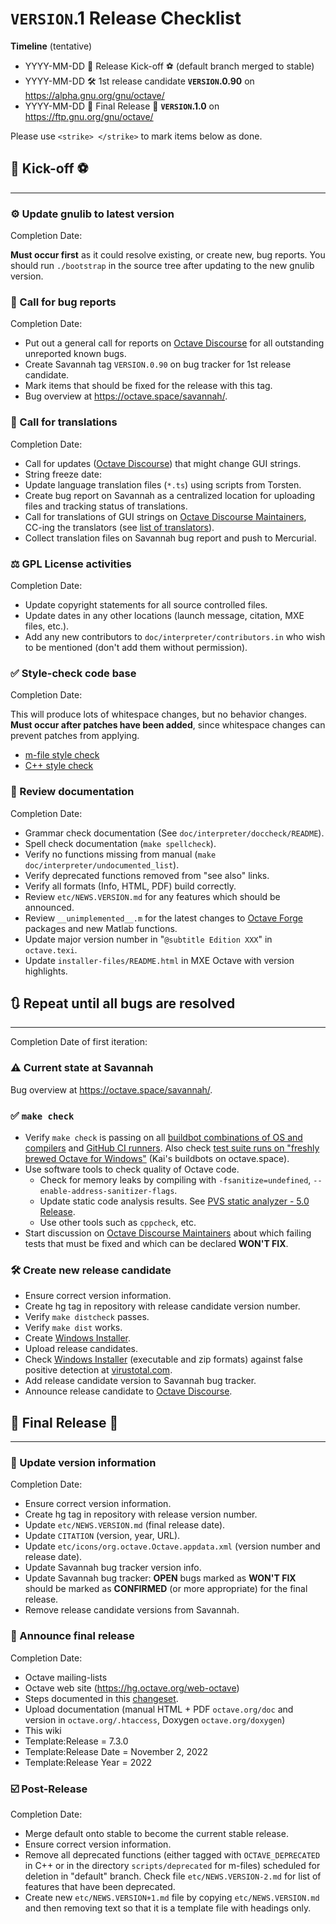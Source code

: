 # `VERSION`.1 Release Checklist #

**Timeline** (tentative)

* YYYY-MM-DD 🚀 Release Kick-off ⚽ (default branch merged to stable)
* YYYY-MM-DD 🛠️ 1st release candidate **`VERSION`.0.90** on <https://alpha.gnu.org/gnu/octave/>
* YYYY-MM-DD 🏁 Final Release 🎉 **`VERSION`.1.0** on <https://ftp.gnu.org/gnu/octave/>

Please use `<strike> </strike>` to mark items below as done.

## 🚀 Kick-off ⚽ ##

------------------------------------------------------------

### ⚙️ Update gnulib to latest version ###

Completion Date:

**Must occur first** as it could resolve existing, or create new, bug reports.  You should run `./bootstrap` in the source tree after updating to the new gnulib version.

### 📢 Call for bug reports ###

Completion Date:

* Put out a general call for reports on [Octave Discourse](https://octave.discourse.group/) for all outstanding unreported known bugs.
* Create Savannah tag `VERSION.0.90` on bug tracker for 1st release candidate.
* Mark items that should be fixed for the release with this tag.
* Bug overview at <https://octave.space/savannah/>.

### 📢 Call for translations ###

Completion Date:

* Call for updates ([Octave Discourse](https://octave.discourse.group/)) that might change GUI strings.
* String freeze date:
* Update language translation files (`*.ts`) using scripts from Torsten.
* Create bug report on Savannah as a centralized location for uploading files and tracking status of translations.
* Call for translations of GUI strings on [Octave Discourse Maintainers](https://octave.discourse.group/c/maintainers/7), CC-ing the translators (see [list of translators](https://hg.savannah.gnu.org/hgweb/octave/file/tip/libgui/languages/translators)).
* Collect translation files on Savannah bug report and push to Mercurial.

### ⚖️ GPL License activities ###

Completion Date:

* Update copyright statements for all source controlled files.
* Update dates in any other locations (launch message, citation, MXE files, etc.).
* Add any new contributors to `doc/interpreter/contributors.in` who wish to be mentioned (don't add them without permission).

### ✅ Style-check code base ###

Completion Date:

This will produce lots of whitespace changes, but no behavior changes. **Must occur after patches have been added**, since whitespace changes can prevent patches from applying.

* [m-file style check](https://wiki.octave.org/Octave_style_guide)
* [C++ style check](https://wiki.octave.org/C%2B%2B_style_guide)

### 📖 Review documentation ###

Completion Date:

* Grammar check documentation (See `doc/interpreter/doccheck/README`).
* Spell check documentation (`make spellcheck`).
* Verify no functions missing from manual (`make doc/interpreter/undocumented_list`).
* Verify deprecated functions removed from "see also" links.
* Verify all formats (Info, HTML, PDF) build correctly.
* Review `etc/NEWS.VERSION.md` for any features which should be announced.
* Review `__unimplemented__.m` for the latest changes to [Octave Forge](https://wiki.octave.org/Octave_Forge) packages and new Matlab functions.
* Update major version number in "`@subtitle Edition XXX`" in `octave.texi`.
* Update `installer-files/README.html` in MXE Octave with version highlights.

## 🔃 Repeat until all bugs are resolved ##

------------------------------------------------------------

Completion Date of first iteration:

### ⚠️ Current state at Savannah ###

Bug overview at <https://octave.space/savannah/>.

### ✅ `make check` ###

* Verify `make check` is passing on all [buildbot combinations of OS and compilers](http://buildbot.octave.org:8010/#/waterfall) and [GitHub CI runners](https://github.com/gnu-octave/octave/actions).  Also check [test suite runs on "freshly brewed Octave for Windows"](https://github.com/gnu-octave/octave-buildbot/actions) (Kai's buildbots on octave.space).
* Use software tools to check quality of Octave code.
  * Check for memory leaks by compiling with `-fsanitize=undefined`, `--enable-address-sanitizer-flags`.
  * Update static code analysis results.  See [PVS static analyzer - 5.0 Release](https://wiki.octave.org/PVS_static_analyzer_-_5.0_Release).
  * Use other tools such as `cppcheck`, etc.
* Start discussion on [Octave Discourse Maintainers](https://octave.discourse.group/c/maintainers/8) about which failing tests that must be fixed and which can be declared **WON'T FIX**.

### 🛠️ Create new release candidate ###

* Ensure correct version information.
* Create hg tag in repository with release candidate version number.
* Verify `make distcheck` passes.
* Verify `make dist` works.
* Create [Windows Installer](https://wiki.octave.org/Windows_Installer).
* Upload release candidates.
* Check [Windows Installer](https://wiki.octave.org/Windows_Installer) (executable and zip formats) against false positive detection at [virustotal.com](https://virustotal.com/).
* Add release candidate version to Savannah bug tracker.
* Announce release candidate to [Octave Discourse](https://octave.discourse.group/).

## 🏁 Final Release 🎉 ##

------------------------------------------------------------

### 📃 Update version information ###

Completion Date:

* Ensure correct version information.
* Create hg tag in repository with release version number.
* Update `etc/NEWS.VERSION.md` (final release date).
* Update `CITATION` (version, year, URL).
* Update `etc/icons/org.octave.Octave.appdata.xml` (version number and release date).
* Update Savannah bug tracker version info.
* Update Savannah bug tracker: **OPEN** bugs marked as **WON'T FIX** should be marked as **CONFIRMED** (or more appropriate) for the final release.
* Remove release candidate versions from Savannah.

### 📢 Announce final release ###

Completion Date:

* Octave mailing-lists
* Octave web site (<https://hg.octave.org/web-octave>)
* Steps documented in this [changeset](https://hg.octave.org/web-octave/rev/fe59d0118a2b).
* Upload documentation (manual HTML + PDF `octave.org/doc` and version in `octave.org/.htaccess`, Doxygen `octave.org/doxygen`)
* This wiki
* Template:Release = 7.3.0
* Template:Release Date = November 2, 2022
* Template:Release Year = 2022

### ☑️ Post-Release ###

Completion Date:

* Merge default onto stable to become the current stable release.
* Ensure correct version information.
* Remove all deprecated functions (either tagged with `OCTAVE_DEPRECATED` in C++ or in the directory `scripts/deprecated` for m-files) scheduled for deletion in "default" branch.  Check file `etc/NEWS.VERSION-2.md` for list of features that have been deprecated.
* Create new `etc/NEWS.VERSION+1.md` file by copying `etc/NEWS.VERSION.md` and then removing text so that it is a template file with headings only.
